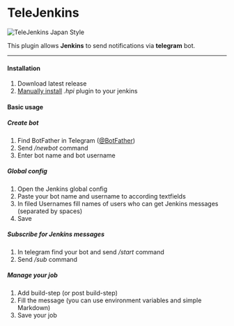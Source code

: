 # TeleJenkins

![TeleJenkins Japan Style](https://pp.vk.me/c636926/v636926471/193d1/fARBefBcfzs.jpg)

This plugin allows **Jenkins** to send notifications via **telegram** bot.

---
 
#### Installation
1. Download latest release 
2. [Manually install](https://jenkins.io/doc/book/managing/plugins/#advanced-installation) *.hpi* plugin to your jenkins

#### Basic usage
##### Create bot
1. Find BotFather in Telegram ([@BotFather](https://t.me/@BotFather))
2. Send */newbot* command 
3. Enter bot name and bot username

##### Global config
1. Open the Jenkins global config
2. Paste your bot name and username to according textfields
3. In filed Usernames fill names of users who can get Jenkins messages (separated by spaces) 
4. Save 

##### Subscribe for Jenkins messages
1. In telegram find your bot and send */start* command
2. Send */sub* command

##### Manage your job
1. Add build-step (or post build-step)
2. Fill the message (you can use environment variables and simple Markdown)
3. Save your job
